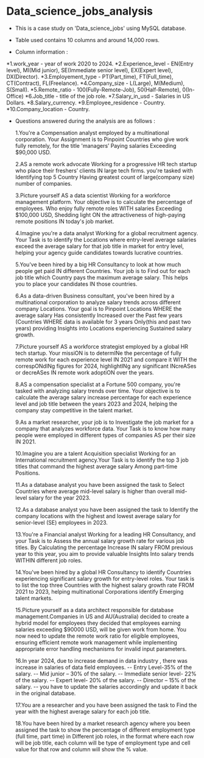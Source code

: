 # Data_science_jobs_analysis

* This is a case study on 'Data_science_jobs' using MySQL database.

* Table used contains 10 columns and around 14,000 rows.

* Column information :
  
 *1.work_year - year of work 2020 to 2024.
 *2.Experience_level - EN(Entry level), MI(Mid junior), SE(Immediate senior level), EX(Expert level), DX(Director).
 *3.Employement_type - PT(Part_time), FT(Full_time), CT(Contract), FL(Freelance).
 *4.Company_size - L(Large), M(Medium), S(Small).
 *5.Remote_ratio - 100(Fully-Remote-Job), 50(Half-Remote), 0(In-Office)
 *6.Job_title - title of the job role.
 *7.Salary_in_usd - Salaries in US Dollars.
 *8.Salary_currency.
 *9.Employee_residence - Country.
*10.Company_location - Country.
  
* Questions answered during the analysis are as follows :
  
  1.You're a Compensation analyst employed by a multinational corporation. Your Assignment is to Pinpoint Countries who give work fully remotely, 
    for the title 'managers’ Paying salaries Exceeding $90,000 USD.
  
  2.AS a remote work advocate Working for a progressive HR tech startup who place their freshers’ clients IN large tech firms. you're tasked with 
    Identifying top 5 Country Having  greatest count of large(company size) number of companies.

  3.Picture yourself AS a data scientist Working for a workforce management platform. Your objective is to calculate the percentage of employees. 
    Who enjoy fully remote roles WITH salaries Exceeding $100,000 USD, Shedding light ON the attractiveness of high-paying remote positions IN
    today's job market.

  4.Imagine you're a data analyst Working for a global recruitment agency. Your Task is to identify the Locations where entry-level average salaries exceed the 
    average salary for that job title in market for entry level, helping your agency guide candidates towards lucrative countries.

  5.You've been hired by a big HR Consultancy to look at how much people get paid IN different Countries. Your job is to Find out for each job title which
    Country pays the maximum average salary. This helps you to place your candidates IN those countries.

  6.As a data-driven Business consultant, you've been hired by a multinational corporation to analyze salary trends across different company Locations.
    Your goal is to Pinpoint Locations WHERE the average salary Has consistently Increased over the Past few years (Countries WHERE data is available for 
    3 years Only(this and past two years) providing Insights into Locations experiencing Sustained salary growth.

  7.Picture yourself AS a workforce strategist employed by a global HR tech startup. Your missiON is to determINe the percentage of  fully remote work for each 
    experience level IN 2021 and compare it WITH the correspONdINg figures for 2024, highlightINg any significant INcreASes or decreASes IN remote work adoptiON
    over the years.

  8.AS a compensation specialist at a Fortune 500 company, you're tasked with analyzing salary trends over time. Your objective is to calculate the average 
    salary increase percentage for each experience level and job title between the years 2023 and 2024, helping the company stay competitive in the talent market.

  9.As a market researcher, your job is to Investigate the job market for a company that analyzes workforce data. Your Task is to know how many people were employed
    in different types of companies AS per their size IN 2021.

  10.Imagine you are a talent Acquisition specialist Working for an International recruitment agency.Your Task is to identify the top 3 job titles that command the
     highest average salary Among part-time Positions.

  11.As a database analyst you have been assigned the task to Select Countries where average mid-level salary is higher than overall mid-level salary for the year 2023.

  12.As a database analyst you have been assigned the task to Identify the company locations with the highest and lowest average salary for senior-level (SE) employees in 2023.

  13.You're a Financial analyst Working for a leading HR Consultancy, and your Task is to Assess the annual salary growth rate for various job titles. By Calculating the percentage 
     Increase IN salary FROM previous year to this year, you aim to provide valuable Insights Into salary trends WITHIN different job roles.

  14.You've been hired by a global HR Consultancy to identify Countries experiencing significant salary growth for entry-level roles. Your task is to list the top three Countries with 
     the highest salary growth rate FROM 2021 to 2023, helping multinational Corporations identify  Emerging talent markets.

  15.Picture yourself as a data architect responsible for database management.Companies in US and AU(Australia) decided to create a hybrid model for employees they decided that employees 
     earning salaries exceeding $90000 USD, will be given work from home. You now need to update the remote work ratio for eligible employees, ensuring efficient remote work management 
     while implementing appropriate error handling mechanisms for invalid input parameters.

  16.In year 2024, due to increase demand in data industry , there was  increase in salaries of data field employees.
--    Entry Level-35%  of the salary.
--    Mid junior – 30% of the salary.
--    Immediate senior level- 22% of the salary.
--    Expert level- 20% of the salary.
--    Director – 15% of the salary.
--    you have to update the salaries accordingly and update it back in the original database.

  17.You are a researcher and you have been assigned the task to Find the year with the highest average salary for each job title.

  18.You have been hired by a market research agency where you been assigned the task to show the percentage of different employment type (full time, part time) in Different job roles, 
     in the format where each row will be job title, each column will be type of employment type and   cell value  for that row and column will show the % value.



  

